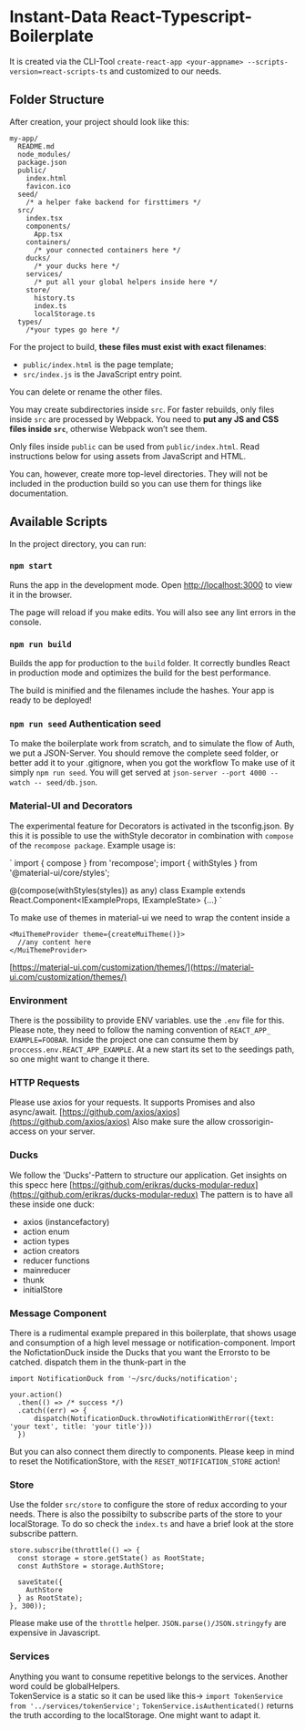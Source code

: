 # Instant-Data React-Typescript-Boilerplate

It is created via the CLI-Tool ```create-react-app <your-appname> --scripts-version=react-scripts-ts``` and customized to our needs.

## Folder Structure

After creation, your project should look like this:

```
my-app/
  README.md
  node_modules/
  package.json
  public/
    index.html
    favicon.ico
  seed/
    /* a helper fake backend for firsttimers */  
  src/
    index.tsx
    components/
      App.tsx
    containers/
      /* your connected containers here */
    ducks/
      /* your ducks here */
    services/
      /* put all your global helpers inside here */
    store/
      history.ts
      index.ts
      localStorage.ts
  types/
    /*your types go here */  
```

For the project to build, **these files must exist with exact filenames**:

* `public/index.html` is the page template;
* `src/index.js` is the JavaScript entry point.

You can delete or rename the other files.

You may create subdirectories inside `src`. For faster rebuilds, only files inside `src` are processed by Webpack.
You need to **put any JS and CSS files inside `src`**, otherwise Webpack won’t see them.

Only files inside `public` can be used from `public/index.html`.
Read instructions below for using assets from JavaScript and HTML.

You can, however, create more top-level directories.
They will not be included in the production build so you can use them for things like documentation.

## Available Scripts

In the project directory, you can run:

### `npm start`

Runs the app in the development mode.
Open [http://localhost:3000](http://localhost:3000) to view it in the browser.

The page will reload if you make edits.
You will also see any lint errors in the console.

### `npm run build`

Builds the app for production to the `build` folder.
It correctly bundles React in production mode and optimizes the build for the best performance.

The build is minified and the filenames include the hashes.
Your app is ready to be deployed!

### `npm run seed` Authentication seed

To make the boilerplate work from scratch, and to simulate the flow of Auth, we put a JSON-Server.
You should remove the complete seed folder, or better add it to your .gitignore, when you got the workflow
To make use of it simply `npm run seed`. You will get served at `json-server --port 4000 --watch -- seed/db.json`.

### Material-UI and Decorators

The experimental feature for Decorators is activated in the tsconfig.json. By this it is possible to use
the withStyle decorator in combination with `compose` of the `recompose package`. 
Example usage is:

`
import { compose } from 'recompose';
import { withStyles } from '@material-ui/core/styles';

@(compose(withStyles(styles)) as any)
class Example extends React.Component<IExampleProps, IExampleState> {...}
`

To make use of themes in material-ui we need to wrap the content inside a
```
<MuiThemeProvider theme={createMuiTheme()}>
  //any content here
</MuiThemeProvider>
```
[https://material-ui.com/customization/themes/](https://material-ui.com/customization/themes/)


### Environment

There is the possibility to provide ENV variables. use the `.env` file for this.
Please note, they need to follow the naming convention of `REACT_APP_` `EXAMPLE=FOOBAR`.
Inside the project one can consume them by `proccess.env.REACT_APP_EXAMPLE`. 
At a new start its set to the seedings path, so one might want to change it there.


### HTTP Requests

Please use axios for your requests. It supports Promises and also async/await.
[https://github.com/axios/axios](https://github.com/axios/axios)
Also make sure the allow crossorigin-access on your server.


### Ducks

We follow the 'Ducks'-Pattern to structure our application. Get insights on this specc here
[https://github.com/erikras/ducks-modular-redux](https://github.com/erikras/ducks-modular-redux) 
The pattern is to have all these inside one duck:
* axios (instancefactory)
* action enum
* action types
* action creators
* reducer functions
* mainreducer
* thunk
* initialStore


### Message Component

There is a rudimental example prepared in this boilerplate, that shows usage and consumption of a high level
message or notification-component.
Import the NofictationDuck inside the Ducks that you want the Errorsto  to be catched.
dispatch them in the thunk-part in the
```
import NotificationDuck from '~/src/ducks/notification';

your.action()
  .then(() => /* success */)
  .catch((err) => {
      dispatch(NotificationDuck.throwNotificationWithError({text: 'your text', title: 'your title'}))
  })
  ```
But you can also connect them directly to components. Please keep in mind to reset the NotificationStore, with the `RESET_NOTIFICATION_STORE` action! 


### Store

Use the folder `src/store` to configure the store of redux according to your needs. There is also the possibilty to subscribe parts of the store to your localStorage. To do so check the `index.ts` and have a brief look at the store subscribe pattern.

```
store.subscribe(throttle(() => {
  const storage = store.getState() as RootState;
  const AuthStore = storage.AuthStore;

  saveState({
    AuthStore
  } as RootState);
}, 300));
```
Please make use of the `throttle` helper. `JSON.parse()/JSON.stringyfy` are expensive in Javascript.

### Services

Anything you want to consume repetitive belongs to the services. Another word could be globalHelpers.  
TokenService is a static so it can be used like this-> `import TokenService from '../services/tokenService';`   `TokenService.isAuthenticated()` returns the truth according to the localStorage. One might want to adapt it.

